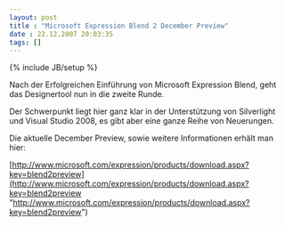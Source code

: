 ```yaml
---
layout: post
title : "Microsoft Expression Blend 2 December Preview"
date : 22.12.2007 20:03:35
tags: []
---
```

{% include JB/setup %}

Nach der Erfolgreichen Einführung von Microsoft Expression Blend, geht das Designertool nun in die zweite Runde.

Der Schwerpunkt liegt hier ganz klar in der Unterstützung von Silverlight und Visual Studio 2008, es gibt aber eine ganze Reihe von Neuerungen.

Die aktuelle December Preview, sowie weitere Informationen erhält man hier:

[http://www.microsoft.com/expression/products/download.aspx?key=blend2preview](http://www.microsoft.com/expression/products/download.aspx?key=blend2preview "http://www.microsoft.com/expression/products/download.aspx?key=blend2preview")
